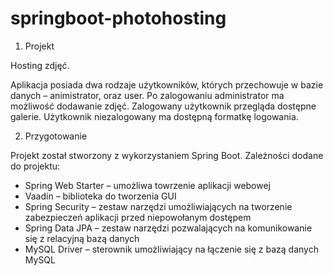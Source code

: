 # springboot-photohosting

1. Projekt

Hosting zdjęć. 

Aplikacja posiada dwa rodzaje użytkowników, których przechowuje w bazie danych – animistrator, oraz user. 
Po zalogowaniu administrator ma możliwość dodawanie zdjęć. 
Zalogowany użytkownik przegląda dostępne galerie. Użytkownik niezalogowany ma dostępną formatkę logowania.

2. Przygotowanie

Projekt został stworzony z wykorzystaniem Spring Boot. Zależności dodane do projektu:

- Spring Web Starter – umożliwa towrzenie aplikacji webowej
- Vaadin – biblioteka do tworzenia GUI
- Spring Security – zestaw narzędzi umożliwiających na tworzenie zabezpieczeń aplikacji przed niepowołanym dostępem
- Spring Data JPA – zestaw narzędzi pozwalających na komunikowanie się z relacyjną bazą danych
- MySQL Driver – sterownik umożliwiający na łączenie się z bazą danych MySQL

